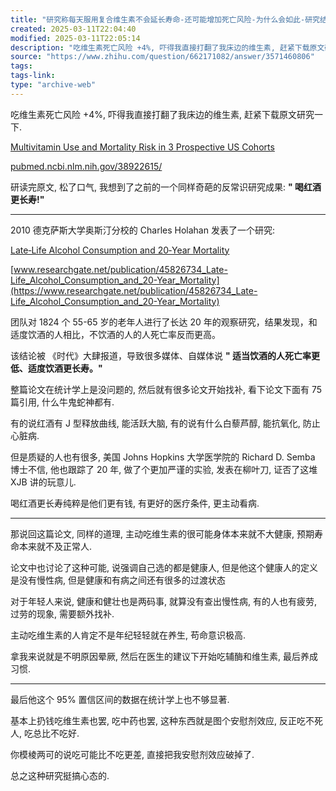 ```yaml
---
title: "研究称每天服用复合维生素不会延长寿命-还可能增加死亡风险-为什么会如此-研究结果可能由哪些因素导致"
created: 2025-03-11T22:04:40
modified: 2025-03-11T22:05:14
description: "吃维生素死亡风险 +4%, 吓得我直接打翻了我床边的维生素, 赶紧下载原文研究一下.Multivitamin Use and Mo…"
source: "https://www.zhihu.com/question/662171082/answer/3571460806"
tags:
tags-link:
type: "archive-web"
---
```


吃维生素死亡风险 +4%, 吓得我直接打翻了我床边的维生素, 赶紧下载原文研究一下.

[Multivitamin Use and Mortality Risk in 3 Prospective US Cohorts​](https://pubmed.ncbi.nlm.nih.gov/38922615/)

[pubmed.ncbi.nlm.nih.gov/38922615/](https://pubmed.ncbi.nlm.nih.gov/38922615/)

研读完原文, 松了口气, 我想到了之前的一个同样奇葩的反常识研究成果: **" 喝红酒更长寿!"**

---

2010 德克萨斯大学奥斯汀分校的 Charles Holahan 发表了一个研究:

[Late‐Life Alcohol Consumption and 20‐Year Mortality​](https://www.researchgate.net/publication/45826734_Late-Life_Alcohol_Consumption_and_20-Year_Mortality)

[www.researchgate.net/publication/45826734_Late-Life_Alcohol_Consumption_and_20-Year_Mortality](https://www.researchgate.net/publication/45826734_Late-Life_Alcohol_Consumption_and_20-Year_Mortality)

团队对 1824 个 55-65 岁的老年人进行了长达 20 年的观察研究，结果发现，和适度饮酒的人相比，不饮酒的人的人死亡率反而更高。

该结论被 《时代》大肆报道，导致很多媒体、自媒体说 **" 适当饮酒的人死亡率更低、适度饮酒更长寿。"**

整篇论文在统计学上是没问题的, 然后就有很多论文开始找补, 看下论文下面有 75 篇引用, 什么牛鬼蛇神都有.

有的说红酒有 J 型释放曲线, 能活跃大脑, 有的说有什么白藜芦醇, 能抗氧化, 防止心脏病.

但是质疑的人也有很多, 美国 Johns Hopkins 大学医学院的 Richard D. Semba 博士不信, 他也跟踪了 20 年, 做了个更加严谨的实验, 发表在柳叶刀, 证否了这堆 XJB 讲的玩意儿.

喝红酒更长寿纯粹是他们更有钱, 有更好的医疗条件, 更主动看病.

---

那说回这篇论文, 同样的道理, 主动吃维生素的很可能身体本来就不大健康, 预期寿命本来就不及正常人.

论文中也讨论了这种可能, 说强调自己选的都是健康人, 但是他这个健康人的定义是没有慢性病, 但是健康和有病之间还有很多的过渡状态

对于年轻人来说, 健康和健壮也是两码事, 就算没有查出慢性病, 有的人也有疲劳, 过劳的现象, 需要额外找补.

主动吃维生素的人肯定不是年纪轻轻就在养生, 苟命意识极高.

拿我来说就是不明原因晕厥, 然后在医生的建议下开始吃辅酶和维生素, 最后养成习惯.

---

最后他这个 95% 置信区间的数据在统计学上也不够显著.

基本上扔钱吃维生素也罢, 吃中药也罢, 这种东西就是图个安慰剂效应, 反正吃不死人, 吃总比不吃好.

你模棱两可的说吃可能比不吃更差, 直接把我安慰剂效应破掉了.

总之这种研究挺搞心态的.
